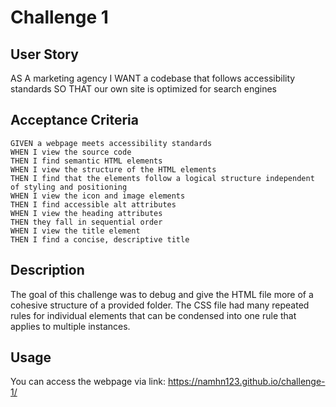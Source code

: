 # Challenge 1

## User Story
AS A marketing agency
I WANT a codebase that follows accessibility standards
SO THAT our own site is optimized for search engines

## Acceptance Criteria
```
GIVEN a webpage meets accessibility standards
WHEN I view the source code
THEN I find semantic HTML elements
WHEN I view the structure of the HTML elements
THEN I find that the elements follow a logical structure independent of styling and positioning
WHEN I view the icon and image elements
THEN I find accessible alt attributes
WHEN I view the heading attributes
THEN they fall in sequential order
WHEN I view the title element
THEN I find a concise, descriptive title
```

## Description
The goal of this challenge was to debug and give the HTML file more of a cohesive structure of a provided folder. The CSS file had many repeated rules for individual elements that can be condensed into one rule that applies to multiple instances.

## Usage
You can access the webpage via link: https://namhn123.github.io/challenge-1/